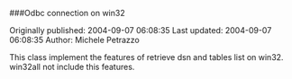 ###Odbc connection on win32

Originally published: 2004-09-07 06:08:35
Last updated: 2004-09-07 06:08:35
Author: Michele Petrazzo

This class implement the features of retrieve dsn and tables list on win32. win32all not include this features.
